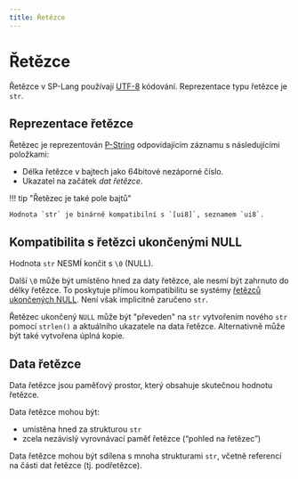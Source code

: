 ```yaml
---
title: Řetězce
---
```


# Řetězce

Řetězce v SP-Lang používají [UTF-8](https://en.wikipedia.org/wiki/UTF-8) kódování.
Reprezentace typu řetězce je `str`.


## Reprezentace řetězce

Řetězec je reprezentován [P-String](https://en.wikipedia.org/wiki/String_%28computer_science%29#Length-prefixed) odpovídajícím záznamu s následujícími položkami:

 * Délka řetězce v bajtech jako 64bitové nezáporné číslo.
 * Ukazatel na začátek _dat řetězce_.


!!! tip "Řetězec je také pole bajtů"

    Hodnota `str` je binárně kompatibilní s `[ui8]`, seznamem `ui8`.


## Kompatibilita s řetězci ukončenými NULL

Hodnota `str` NESMÍ končit s `\0` (NULL).

Další `\0` může být umístěno hned za daty řetězce, ale nesmí být zahrnuto do délky řetězce.
To poskytuje přímou kompatibilitu se systémy [řetězců ukončených NULL](https://en.wikipedia.org/wiki/Null-terminated_string).
Není však implicitně zaručeno `str`.

Řetězec ukončený `NULL` může být "převeden" na `str` vytvořením nového `str` pomocí `strlen()` a aktuálního ukazatele na data řetězce.
Alternativně může být také vytvořena úplná kopie.

## Data řetězce

Data řetězce jsou paměťový prostor, který obsahuje skutečnou hodnotu řetězce.

Data řetězce mohou být:

* umístěna hned za strukturou `str`
* zcela nezávislý vyrovnávací paměť řetězce (“pohled na řetězec”)

Data řetězce mohou být sdílena s mnoha strukturami `str`, včetně referencí na části dat řetězce (tj. podřetězce).